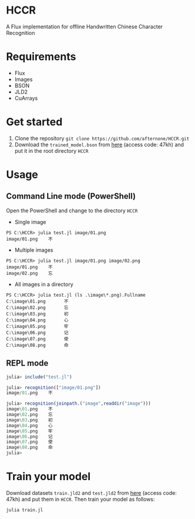 # HCCR
A Flux implementation for offline Handwritten Chinese Character Recognition

# Requirements
+ Flux
+ Images
+ BSON
+ JLD2
+ CuArrays

# Get started
1. Clone the repository
`git clone https://github.com/afternone/HCCR.git`
2. Download the `trained_model.bson` from [here](https://pan.baidu.com/s/1YP3_KdrrdWQxacU8eyUnXg) (access code: 47kh) and put it in the root directory `HCCR`

# Usage
## Command Line mode (PowerShell)
Open the PowerShell and change to the directory `HCCR`
+ Single image
```
PS C:\HCCR> julia test.jl image/01.png
image/01.png    不
```
+ Multiple images
```
PS C:\HCCR> julia test.jl image/01.png image/02.png
image/01.png    不
image/02.png    忘
```
+ All images in a directory
```
PS C:\HCCR> julia test.jl (ls .\image\*.png).Fullname
C:\image\01.png       不
C:\image\02.png       忘
C:\image\03.png       初
C:\image\04.png       心
C:\image\05.png       牢
C:\image\06.png       记
C:\image\07.png       使
C:\image\08.png       命
```
## REPL mode
```julia
julia> include("test.jl")

julia> recognition(["image/01.png"])
image/01.png    不

julia> recognition(joinpath.("image",readdir("image")))
image\01.png    不
image\02.png    忘
image\03.png    初
image\04.png    心
image\05.png    牢
image\06.png    记
image\07.png    使
image\08.png    命
julia>
```
# Train your model
Download datasets `train.jld2` and `test.jld2` from [here](https://pan.baidu.com/s/1YP3_KdrrdWQxacU8eyUnXg) (access code: 47kh) and put them in `HCCR`.
Then train your model as follows:
```julia
julia train.jl
```
